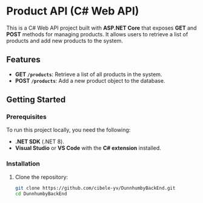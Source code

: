 # Product API (C# Web API)

This is a C# Web API project built with **ASP.NET Core** that exposes **GET** and **POST** methods for managing products. It allows users to retrieve a list of products and add new products to the system.

## Features

- **GET `/products`**: Retrieve a list of all products in the system.
- **POST `/products`**: Add a new product object to the database.

## Getting Started

### Prerequisites

To run this project locally, you need the following:

- **.NET SDK** (.NET 8).
- **Visual Studio** or **VS Code** with the **C# extension** installed.

### Installation
1. Clone the repository:
   ```bash
   git clone https://github.com/cibele-yv/DunnhumbyBackEnd.git
   cd DunnhumbyBackEnd